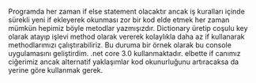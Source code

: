 Programda her zaman if else statement olacaktır ancak iş kuralları içinde sürekli yeni if ekleyerek okunması zor bir kod elde etmek her zaman mümkün hepimiz böyle metodlar yazmışızdır. Dictionary üretip coşulu key olarak atayıp işlevi method olarak vererek kolaylıkla daha az if kullanarak methodlarımızı çalıştırabiliriz. Bu duruma bir örnek olarak bu console uygulamasını geliştirdim. .net core 3.0 kullanmaktadır. elbette if canımız ciğerimiz ancak alternatif yaklaşımlar kod okunurluğunu artıracaksa da yerine göre kullanmak gerek.
